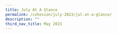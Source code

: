 ```yaml
---
title: July At A Glance
permalink: /cohesion/july-2023/jul-at-a-glance/
description: ""
third_nav_title: May 2023
---
```

